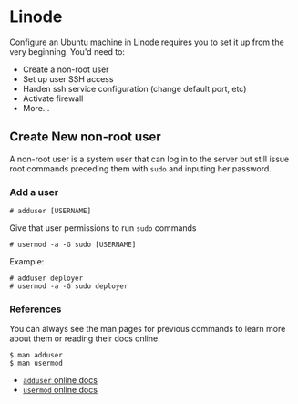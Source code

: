 # Linode

Configure an Ubuntu machine in Linode requires you to set it up from the very beginning. You'd need to:

- Create a non-root user
- Set up user SSH access
- Harden ssh service configuration (change default port, etc)
- Activate firewall
- More...

## Create New non-root user

A non-root user is a system user that can log in to the server but still issue root commands preceding them with `sudo` and inputing her password.

### Add a user

```
# adduser [USERNAME]
```

Give that user permissions to run `sudo` commands

```
# usermod -a -G sudo [USERNAME]
```

Example:

```
# adduser deployer
# usermod -a -G sudo deployer
```

### References

You can always see the man pages for previous commands to learn more about them or reading their docs online.

```
$ man adduser
$ man usermod
```

- [`adduser` online docs](https://linux.die.net/man/8/adduser)
- [`usermod` online docs](https://linux.die.net/man/8/usermod)
